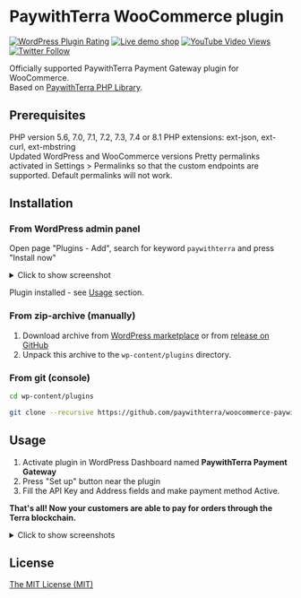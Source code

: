 # PaywithTerra WooCommerce plugin
[![WordPress Plugin Rating](https://img.shields.io/wordpress/plugin/stars/paywithterra-payment-gateway?color=%230d6efd&label=WordPress%20marketplace)](https://wordpress.org/plugins/paywithterra-payment-gateway/)
[![Live demo shop](https://img.shields.io/badge/Live%20demo-shop-brightgreen)](https://woocommerce-demo.paywithterra.com/)
[![YouTube Video Views](https://img.shields.io/youtube/views/gLrBzvdZG4A?label=Video%20demo)](https://youtu.be/gLrBzvdZG4A)
[![Twitter Follow](https://img.shields.io/twitter/follow/PaywithTerra?label=%40PaywithTerra)](https://twitter.com/paywithterra)

Officially supported PaywithTerra Payment Gateway plugin for WooCommerce.  
Based on [PaywithTerra PHP Library](https://github.com/paywithterra/php-api-library).


## Prerequisites
PHP version 5.6, 7.0, 7.1, 7.2, 7.3, 7.4 or 8.1
PHP extensions: ext-json, ext-curl, ext-mbstring  
Updated WordPress and WooCommerce versions
Pretty permalinks activated in Settings > Permalinks so that the custom endpoints are supported. Default permalinks will not work.


## Installation

### From WordPress admin panel
Open page "Plugins - Add", search for keyword `paywithterra` and press "Install now"  

<details>
  <summary>Click to show screenshot</summary>

![image](https://user-images.githubusercontent.com/89657732/132091932-422e225d-163a-42ee-ac8a-23f97396da37.png)

</details>

Plugin installed - see [Usage](#usage) section.

### From zip-archive (manually)

1. Download archive from [WordPress marketplace](https://wordpress.org/plugins/paywithterra-payment-gateway/)
or from [release on GitHub](https://github.com/paywithterra/woocommerce-paywithterra/releases/latest)
2. Unpack this archive to the `wp-content/plugins` directory.

### From git (console)

~~~~ bash
cd wp-content/plugins

git clone --recursive https://github.com/paywithterra/woocommerce-paywithterra.git
~~~~

## Usage

1. Activate plugin in WordPress Dashboard named  **PaywithTerra Payment Gateway**
2. Press "Set up" button near the plugin
3. Fill the API Key and Address fields and make payment method Active.

**That's all! Now your customers are able to pay for orders through the Terra blockchain.**

<details>
  <summary>Click to show screenshots</summary>

![image](https://user-images.githubusercontent.com/89657732/132068568-77115288-9a88-4bca-b154-480dfae015ae.png)
![image](https://user-images.githubusercontent.com/89657732/132092205-975dfe66-94dd-40f1-be7c-c602b478050a.png)

</details>

## License
[The MIT License (MIT)](LICENSE)
